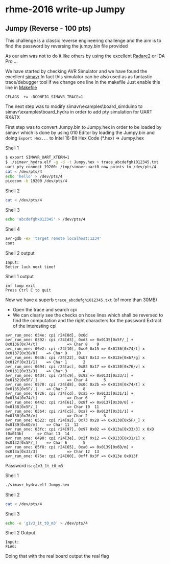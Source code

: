 # rhme-2016 write-up Jumpy

<a name="jumpy"></a>
## Jumpy (Reverse - 100 pts)

This challenge is a classic reverse engineering challenge and the aim is to find the password by reversing the jumpy.bin file provided

As our aim was not to do it like others by using the excellent [Radare2](https://github.com/radare/radare2) or IDA Pro ...

We have started by checking AVR Simulator and we have found the excellent [simavr](https://github.com/buserror/simavr)
In fact this simulator can be also used as as fantastic trace/debugger tool if we change one line in the makefile
Just enable this line in [Makefile](https://github.com/buserror/simavr/blob/master/Makefile)
```
CFLAGS	+= -DCONFIG_SIMAVR_TRACE=1
```

The next step was to modify simavr\examples\board_simduino to simavr\examples\board_hydra in order to add pty simulation for UART RX&TX

First step was to convert Jumpy.bin to Jumpy.hex in order to be loaded by simavr which is done by using 010 Editor by loading the Jumpy.bin and doing `Export Hex...` to Intel 16-Bit Hex Code (*.hex) => Jumpy.hex

Shell 1
```bash 
$ export SIMAVR_UART_XTERM=1
$ ./simavr_hydra.elf -g -d -t Jumpy.hex > trace_abcdefghi012345.txt
uart_pty_connect_19200: /tmp/simavr-uart0 now points to /dev/pts/4
cat < /dev/pts/4
echo 'hello' > /dev/pts/4
picocom -b 19200 /dev/pts/4
```

Shell 2
```bash 
cat < /dev/pts/4
```

Shell 3
```bash 
echo 'abcdefghk012345' > /dev/pts/4
```

Shell 4
```bash 
avr-gdb -ex 'target remote localhost:1234' 
cont
```

Shell 2 output
```
Input: 
Better luck next time!
```

Shell 1 output
```
inf loop exit
Press Ctrl C to quit
```

Now we have a superb `trace_abcdefghi012345.txt` (of more than 30MB)
* Open the trace and search cpi 
* We can clearly see the checks on hose lines which shall be reversed to find the computation and the right characters for the password
Extract of the interesting cpi
```text
avr_run_one: 034e: cpi r24[0d], 0x0d
avr_run_one: 0392: cpi r24[d3], 0xd3 => 0x0135[0x5F/_] + 0x0136[0x74/t]				=> Char 8	 9	
avr_run_one: 06e2: cpi r24[10], 0xc0 0x15 => 0x0136[0x74/t] x 0x0137[0x30/0]	=> Char 9	 10
avr_run_one: 0646: cpi r24[22], 0xb7 0x13 => 0x012e[0x67/g] x 0x012f[0x31/1]	=> Char 1		2	
avr_run_one: 0694: cpi r24[ac], 0x82 0x17 => 0x0130[0x76/v] x 0x0131[0x33/3]	=> Char 3		4	
avr_run_one: 04d4: cpi r24[c9], 0x92 => 0x0131[0x33/3] + 0x0132[0x5F/_]				=> Char 4		5	
avr_run_one: 0570: cpi r24[d8], 0x0c 0x2b => 0x0134[0x74/t] x 0x0135[0x5F/_]	=> Char 7		8	
avr_run_one: 0726: cpi r24[cd], 0xa5 => 0x0133[0x31/1] + 0x0134[0x74/t]				=> Char 6		7	
avr_run_one: 0442: cpi r24[61], 0x8f => 0x0137[0x30/0] + 0x0138[0x5F/_] 			=> Char 10	11
avr_run_one: 05b4: cpi r24[c5], 0xa7 => 0x012f[0x31/1] + 0x0130[0x76/v]				=> Char 2		3	
avr_run_one: 0522: cpi r24[92], 0x73 0x28 => 0x0138[0x5F/_] x 0x0139[0x6D/m]	=> Char 11	12
avr_run_one: 03fc: cpi r24[97], 0x97 0x02 => 0x013a[0x33/3] x 0xD (0x013b)		=> Char 13	14
avr_run_one: 0490: cpi r24[3e], 0x2f 0x12 => 0x0133[0x31/1] x 0x0132[0x5F/_]	=> Char 6		5	
avr_run_one: 05f8: cpi r24[65], 0xa0 => 0x0139[0x6D/m] + 0x013a[0x33/3]				=> Char 12	13
avr_run_one: 075e: cpi r24[00], 0xff 0x3f => 0x013e 0x013f
```
Password is: `g1v3_1t_t0_m3`

Shell 1
```bash 
./simavr_hydra.elf Jumpy.hex
```

Shell 2
```bash 
cat < /dev/pts/4
```

Shell 3
```bash 
echo -e 'g1v3_1t_t0_m3' > /dev/pts/4
```

Shell 2 Output 
```
Input: 
FLAG:
```

Doing that with the real board output the real flag
